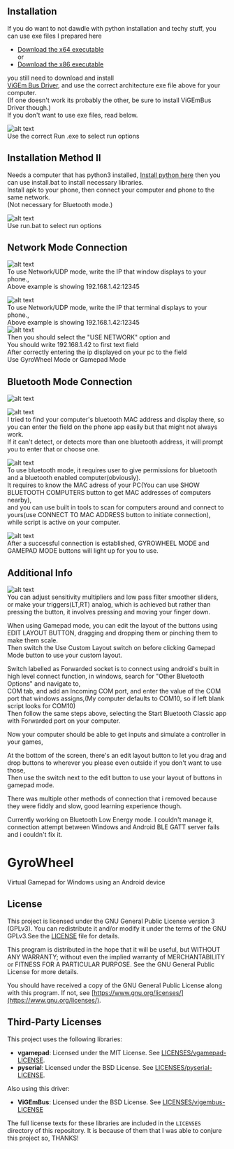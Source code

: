 
## Installation
If you do want to not dawdle with python installation and techy stuff, you can use exe files I prepared here  
- [Download the x64 executable](https://github.com/serdarbsgn/gyrowheel/raw/main/dist/Runx64.exe)       
or     
- [Download the x86 executable](https://github.com/serdarbsgn/gyrowheel/raw/main/dist/Runx86.exe)    
    

you still need to download and install     
[ViGEm Bus Driver](https://vigembusdriver.com/download/), and use the correct architecture exe file above for your computer.   
(If one doesn't work its probably the other, be sure to install ViGEmBus Driver though.)      
If you don't want to use exe files, read below.   
     
![alt text](readme-photos/runexe.png "runexe")    
Use the correct Run .exe to select run options   
## Installation Method II
Needs a computer that has python3 installed, [Install python here](https://www.python.org/downloads/)   then you can use install.bat to install necessary libraries.  
Install apk to your phone, then connect your computer and phone to the same network.    
(Not necessary for Bluetooth mode.)    
    
![alt text](readme-photos/run-bat.png "run-bat")  
Use run.bat to select run options    
## Network Mode Connection
![alt text](/readme-photos/run-udp-mode-exe.png "udp-mode-exe")  
To use Network/UDP mode, write the IP that window displays to your phone.,   
Above example is showing 192.168.1.42:12345 

![alt text](/readme-photos/run-udp-mode.png "udp-mode")  
To use Network/UDP mode, write the IP that terminal displays to your phone.,   
Above example is showing 192.168.1.42:12345   
![alt text](/readme-photos/udp-mode-enter-ip.png "udp-mode-enter-ip-on-phone")  
Then you should select the "USE NETWORK" option and   
You should write 192.168.1.42 to first text field   
After correctly entering the ip displayed on your pc to the field   
Use GyroWheel Mode or Gamepad Mode  

## Bluetooth Mode Connection
![alt text](/readme-photos/bluetooth-listening-exe.png "bluetooth-listening")   

![alt text](/readme-photos/bluetooth-listening.png "bluetooth-listening")   
I tried to find your computer's bluetooth MAC address and display there,    so you can enter the field on the phone app easily but that might not always work.    
If it can't detect, or detects more than one bluetooth address, it will prompt you to enter that or choose one.   

![alt text](/readme-photos/bluetooth-mode.png "bluetooth-mode")  
To use bluetooth mode, it requires user to give permissions for bluetooth and a bluetooth enabled computer(obviously).    
It requires to know the MAC adress of your PC(You can use SHOW BLUETOOTH COMPUTERS button to get MAC addresses of computers nearby),  
and you can use built in tools to scan for computers around and connect to yours(use CONNECT TO MAC ADDRESS button to initiate connection), while script is active on your computer.       

![alt text](/readme-photos/bluetooth-mode-connected.png "bluetooth-mode-connected")      
After a successful connection is established, GYROWHEEL MODE and GAMEPAD MODE buttons will light up for you to use.   

## Additional Info
![alt text](/readme-photos/settings.png "settings")   
You can adjust sensitivity multipliers and low pass filter smoother sliders,   
or make your triggers(LT,RT) analog, which is achieved but rather than pressing the button, it involves pressing and moving your finger down.   



When using Gamepad mode, you can edit the layout of the buttons using EDIT LAYOUT BUTTON, dragging and dropping them or pinching them to make them scale.  
Then switch the Use Custom Layout switch on before clicking Gamepad Mode button to use your custom layout.   


Switch labelled as Forwarded socket is to connect using android's built in high level connect function, in windows, search for "Other Bluetooth Options" and navigate to,     
COM tab, and add an Incoming COM port, and enter the value of the COM port that windows assigns,(My computer defaults to COM10, so if left blank script looks for COM10)  
Then follow the same steps above, selecting the Start Bluetooth Classic app with Forwarded port on your computer.   

Now your computer should be able to get inputs and simulate a controller in your games,  


At the bottom of the screen, there's an edit layout button to let you drag and drop buttons to wherever you please even outside if you don't want to use those,   
Then use the switch next to the edit button to use your layout of buttons in gamepad mode.   

There was multiple other methods of connection that i removed because they were fiddly and slow, good learning experience though.  

Currently working on Bluetooth Low Energy mode. I couldn't manage it, connection attempt between Windows and Android BLE GATT server fails and i couldn't fix it.   
# GyroWheel 

Virtual Gamepad for Windows using an Android device

## License  

This project is licensed under the GNU General Public License version 3 (GPLv3). You can redistribute it and/or modify it under the terms of the GNU GPLv3.See the [LICENSE](LICENSE) file for details.  

This program is distributed in the hope that it will be useful, but WITHOUT ANY WARRANTY; without even the implied warranty of MERCHANTABILITY or FITNESS FOR A PARTICULAR PURPOSE. See the GNU General Public License for more details.  

You should have received a copy of the GNU General Public License along with this program. If not, see [https://www.gnu.org/licenses/](https://www.gnu.org/licenses/).  

## Third-Party Licenses  

This project uses the following libraries:  

- **vgamepad**: Licensed under the MIT License. See [LICENSES/vgamepad-LICENSE](LICENSES/vgamepad-LICENSE).  
- **pyserial**: Licensed under the BSD License. See [LICENSES/pyserial-LICENSE](LICENSES/pyserial-LICENSE).  

Also using this driver:

- **ViGEmBus**: Licensed under the BSD License. See [LICENSES/vigembus-LICENSE](LICENSES/vigembus-LICENSE)

The full license texts for these libraries are included in the `LICENSES` directory of this repository. It is because of them that I was able to conjure this project so, THANKS!
